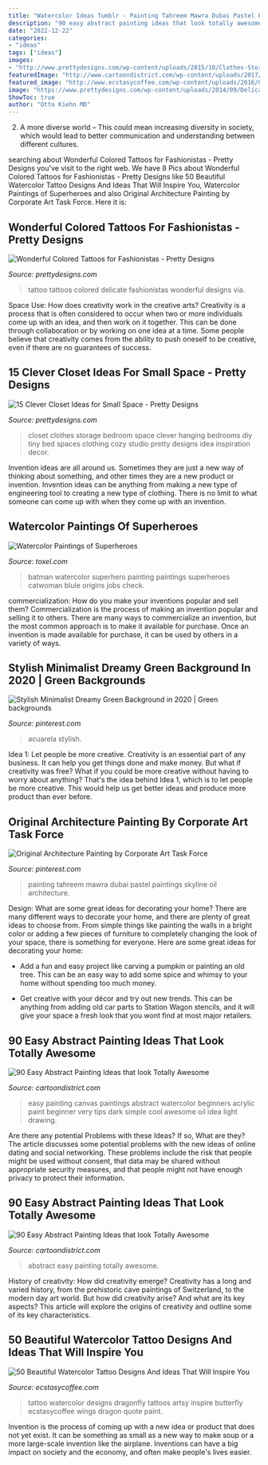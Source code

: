 ```yaml
---
title: "Watercolor Ideas Tumblr - Painting Tahreem Mawra Dubai Pastel Paintings Skyline Oil Architecture"
description: "90 easy abstract painting ideas that look totally awesome"
date: "2022-12-22"
categories:
- "ideas"
tags: ["ideas"]
images:
- "http://www.prettydesigns.com/wp-content/uploads/2015/10/Clothes-Storage.jpg"
featuredImage: "http://www.cartoondistrict.com/wp-content/uploads/2017/06/Easy-Abstract-Painting-Ideas00015-1.jpg"
featured_image: "http://www.ecstasycoffee.com/wp-content/uploads/2016/08/Watercolor-Dragonfly-Tattoo.jpg"
image: "https://www.prettydesigns.com/wp-content/uploads/2014/09/Delicate-Colored-Tattoo.jpg"
ShowToc: true
author: "Otto Kiehn MD"
---
```



2. A more diverse world – This could mean increasing diversity in society, which would lead to better communication and understanding between different cultures.

	

		
searching about Wonderful Colored Tattoos for Fashionistas - Pretty Designs you've visit to the right web. We have 8 Pics about Wonderful Colored Tattoos for Fashionistas - Pretty Designs like 50 Beautiful Watercolor Tattoo Designs And Ideas That Will Inspire You, Watercolor Paintings of Superheroes and also Original Architecture Painting by Corporate Art Task Force. Here it is:
		
    
## Wonderful Colored Tattoos For Fashionistas - Pretty Designs

<img loading=lazy src="https://www.prettydesigns.com/wp-content/uploads/2014/09/Delicate-Colored-Tattoo.jpg" onerror="this.onerror=null;this.src='https://tse2.mm.bing.net/th?id=OIP.mOZBZK_0kiLpeQDo7BXYAQHaLH&amp;pid=15.1';" alt="Wonderful Colored Tattoos for Fashionistas - Pretty Designs">

_Source: prettydesigns.com_

>tattoo tattoos colored delicate fashionistas wonderful designs via. 

	

Space Use: How does creativity work in the creative arts?
Creativity is a process that is often considered to occur when two or more individuals come up with an idea, and then work on it together. This can be done through collaboration or by working on one idea at a time. Some people believe that creativity comes from the ability to push oneself to be creative, even if there are no guarantees of success.

    
## 15 Clever Closet Ideas For Small Space - Pretty Designs

<img loading=lazy src="http://www.prettydesigns.com/wp-content/uploads/2015/10/Clothes-Storage.jpg" onerror="this.onerror=null;this.src='https://tse1.mm.bing.net/th?id=OIP.1aTzA40VQhfVq9wn073BxQHaLF&amp;pid=15.1';" alt="15 Clever Closet Ideas for Small Space - Pretty Designs">

_Source: prettydesigns.com_

>closet clothes storage bedroom space clever hanging bedrooms diy tiny bed spaces clothing cozy studio pretty designs idea inspiration decor. 

	

Invention ideas are all around us. Sometimes they are just a new way of thinking about something, and other times they are a new product or invention. Invention ideas can be anything from making a new type of engineering tool to creating a new type of clothing. There is no limit to what someone can come up with when they come up with an invention.

    
## Watercolor Paintings Of Superheroes

<img loading=lazy src="http://www.toxel.com/wp-content/uploads/2014/05/superwatercolor02.jpg" onerror="this.onerror=null;this.src='https://tse1.mm.bing.net/th?id=OIP.4EMkc_nXpzAG7USO1JN21QHaK8&amp;pid=15.1';" alt="Watercolor Paintings of Superheroes">

_Source: toxel.com_

>batman watercolor superhero painting paintings superheroes catwoman blule origins jobs check. 

	

commercialization: How do you make your inventions popular and sell them?
Commercialization is the process of making an invention popular and selling it to others. There are many ways to commercialize an invention, but the most common approach is to make it available for purchase. Once an invention is made available for purchase, it can be used by others in a variety of ways.

    
## Stylish Minimalist Dreamy Green Background In 2020 | Green Backgrounds

<img loading=lazy src="https://i.pinimg.com/736x/cf/99/58/cf9958e13bb6673a9191049b8767ad32.jpg" onerror="this.onerror=null;this.src='https://tse1.mm.bing.net/th?id=OIP.fR-RkEn3_waDMZziUelrUAHaJ5&amp;pid=15.1';" alt="Stylish Minimalist Dreamy Green Background in 2020 | Green backgrounds">

_Source: pinterest.com_

>acuarela stylish. 

	

Idea 1: Let people be more creative.
Creativity is an essential part of any business. It can help you get things done and make money. But what if creativity was free? What if you could be more creative without having to worry about anything? That's the idea behind Idea 1, which is to let people be more creative. This would help us get better ideas and produce more product than ever before.

    
## Original Architecture Painting By Corporate Art Task Force

<img loading=lazy src="https://i.pinimg.com/736x/51/dd/7d/51dd7dad3ccacd0a7d182247164bcf77.jpg" onerror="this.onerror=null;this.src='https://tse4.mm.bing.net/th?id=OIP.TjGz3_WDshncVPTWn4NxxQHaHa&amp;pid=15.1';" alt="Original Architecture Painting by Corporate Art Task Force">

_Source: pinterest.com_

>painting tahreem mawra dubai pastel paintings skyline oil architecture. 

	

Design: What are some great ideas for decorating your home?
There are many different ways to decorate your home, and there are plenty of great ideas to choose from. From simple things like painting the walls in a bright color or adding a few pieces of furniture to completely changing the look of your space, there is something for everyone. Here are some great ideas for decorating your home: 
- Add a fun and easy project like carving a pumpkin or painting an old tree. This can be an easy way to add some spice and whimsy to your home without spending too much money. 

- Get creative with your décor and try out new trends. This can be anything from adding old car parts to Station Wagon stencils, and it will give your space a fresh look that you wont find at most major retailers.

    
## 90 Easy Abstract Painting Ideas That Look Totally Awesome

<img loading=lazy src="http://www.cartoondistrict.com/wp-content/uploads/2017/06/Easy-Abstract-Painting-Ideas00013-1.jpg" onerror="this.onerror=null;this.src='https://tse2.mm.bing.net/th?id=OIP.hBccaeUZgrlpHT7riqaJbwHaNL&amp;pid=15.1';" alt="90 Easy Abstract Painting Ideas that look Totally Awesome">

_Source: cartoondistrict.com_

>easy painting canvas paintings abstract watercolor beginners acrylic paint beginner very tips dark simple cool awesome oil idea light drawing. 

	

Are there any potential Problems with these Ideas? If so, What are they?
The article discusses some potential problems with the new ideas of online dating and social networking. These problems include the risk that people might be used without consent, that data may be shared without appropriate security measures, and that people might not have enough privacy to protect their information.

    
## 90 Easy Abstract Painting Ideas That Look Totally Awesome

<img loading=lazy src="http://www.cartoondistrict.com/wp-content/uploads/2017/06/Easy-Abstract-Painting-Ideas00015-1.jpg" onerror="this.onerror=null;this.src='https://tse3.mm.bing.net/th?id=OIP.7n49ygCZCDJ7eYvFfbiJMQHaLT&amp;pid=15.1';" alt="90 Easy Abstract Painting Ideas that look Totally Awesome">

_Source: cartoondistrict.com_

>abstract easy painting totally awesome. 

	

History of creativity: How did creativity emerge?
Creativity has a long and varied history, from the prehistoric cave paintings of Switzerland, to the modern day art world. But how did creativity arise? And what are its key aspects? This article will explore the origins of creativity and outline some of its key characteristics.

    
## 50 Beautiful Watercolor Tattoo Designs And Ideas That Will Inspire You

<img loading=lazy src="http://www.ecstasycoffee.com/wp-content/uploads/2016/08/Watercolor-Dragonfly-Tattoo.jpg" onerror="this.onerror=null;this.src='https://tse2.mm.bing.net/th?id=OIP.bQ7cZDdrhWz_k0oOaqyDiAHaJ4&amp;pid=15.1';" alt="50 Beautiful Watercolor Tattoo Designs And Ideas That Will Inspire You">

_Source: ecstasycoffee.com_

>tattoo watercolor designs dragonfly tattoos artsy inspire butterfly ecstasycoffee wings dragon quote paint. 

	

Invention is the process of coming up with a new idea or product that does not yet exist. It can be something as small as a new way to make soup or a more large-scale invention like the airplane. Inventions can have a big impact on society and the economy, and often make people's lives easier.

